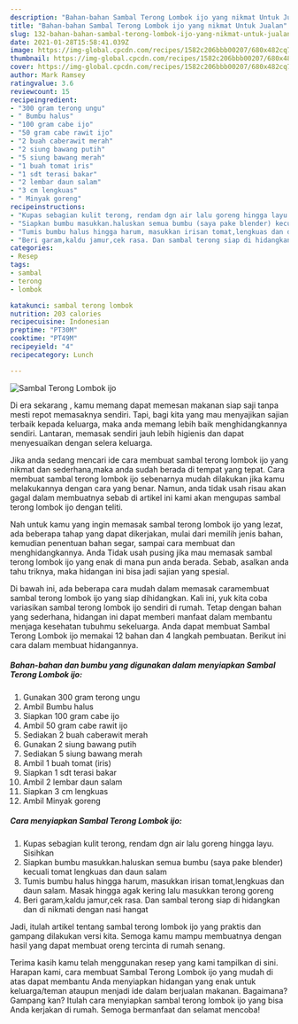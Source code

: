 ```yaml
---
description: "Bahan-bahan Sambal Terong Lombok ijo yang nikmat Untuk Jualan"
title: "Bahan-bahan Sambal Terong Lombok ijo yang nikmat Untuk Jualan"
slug: 132-bahan-bahan-sambal-terong-lombok-ijo-yang-nikmat-untuk-jualan
date: 2021-01-28T15:58:41.039Z
image: https://img-global.cpcdn.com/recipes/1582c206bbb00207/680x482cq70/sambal-terong-lombok-ijo-foto-resep-utama.jpg
thumbnail: https://img-global.cpcdn.com/recipes/1582c206bbb00207/680x482cq70/sambal-terong-lombok-ijo-foto-resep-utama.jpg
cover: https://img-global.cpcdn.com/recipes/1582c206bbb00207/680x482cq70/sambal-terong-lombok-ijo-foto-resep-utama.jpg
author: Mark Ramsey
ratingvalue: 3.6
reviewcount: 15
recipeingredient:
- "300 gram terong ungu"
- " Bumbu halus"
- "100 gram cabe ijo"
- "50 gram cabe rawit ijo"
- "2 buah caberawit merah"
- "2 siung bawang putih"
- "5 siung bawang merah"
- "1 buah tomat iris"
- "1 sdt terasi bakar"
- "2 lembar daun salam"
- "3 cm lengkuas"
- " Minyak goreng"
recipeinstructions:
- "Kupas sebagian kulit terong, rendam dgn air lalu goreng hingga layu. Sisihkan"
- "Siapkan bumbu masukkan.haluskan semua bumbu (saya pake blender) kecuali tomat lengkuas dan daun salam"
- "Tumis bumbu halus hingga harum, masukkan irisan tomat,lengkuas dan daun salam. Masak hingga agak kering lalu masukkan terong goreng"
- "Beri garam,kaldu jamur,cek rasa. Dan sambal terong siap di hidangkan dan di nikmati dengan nasi hangat"
categories:
- Resep
tags:
- sambal
- terong
- lombok

katakunci: sambal terong lombok 
nutrition: 203 calories
recipecuisine: Indonesian
preptime: "PT30M"
cooktime: "PT49M"
recipeyield: "4"
recipecategory: Lunch

---
```



![Sambal Terong Lombok ijo](https://img-global.cpcdn.com/recipes/1582c206bbb00207/680x482cq70/sambal-terong-lombok-ijo-foto-resep-utama.jpg)

Di era  sekarang , kamu memang dapat memesan makanan siap saji tanpa mesti repot memasaknya sendiri. Tapi, bagi kita yang mau menyajikan sajian terbaik kepada keluarga, maka anda memang lebih baik menghidangkannya sendiri. Lantaran, memasak sendiri jauh lebih higienis dan dapat menyesuaikan dengan selera keluarga.

Jika anda sedang mencari ide cara membuat sambal terong lombok ijo yang nikmat dan sederhana,maka anda sudah berada di tempat yang tepat. Cara membuat sambal terong lombok ijo  sebenarnya mudah dilakukan jika kamu melakukannya dengan cara yang benar. Namun, anda tidak usah risau akan gagal dalam membuatnya 
sebab di artikel ini kami akan mengupas sambal terong lombok ijo dengan teliti.  



Nah untuk kamu yang ingin memasak sambal terong lombok ijo yang lezat, ada beberapa tahap yang dapat dikerjakan, mulai dari memilih jenis bahan, kemudian penentuan bahan segar, sampai cara membuat dan menghidangkannya. Anda Tidak usah pusing jika mau memasak sambal terong lombok ijo yang enak di mana pun anda berada. Sebab, asalkan anda  tahu triknya, maka hidangan ini bisa jadi sajian yang spesial.

Di bawah ini, ada beberapa cara mudah dalam memasak caramembuat sambal terong lombok ijo yang siap dihidangkan. Kali ini, yuk kita coba variasikan sambal terong lombok ijo sendiri di rumah. Tetap dengan bahan yang sederhana, hidangan ini dapat memberi manfaat dalam membantu menjaga kesehatan tubuhmu sekeluarga. Anda dapat membuat Sambal Terong Lombok ijo memakai 12 bahan dan 4 langkah pembuatan. Berikut ini cara dalam membuat hidangannya.

<!--inarticleads1-->

##### Bahan-bahan dan bumbu yang digunakan dalam menyiapkan Sambal Terong Lombok ijo:

1. Gunakan 300 gram terong ungu
1. Ambil  Bumbu halus
1. Siapkan 100 gram cabe ijo
1. Ambil 50 gram cabe rawit ijo
1. Sediakan 2 buah caberawit merah
1. Gunakan 2 siung bawang putih
1. Sediakan 5 siung bawang merah
1. Ambil 1 buah tomat (iris)
1. Siapkan 1 sdt terasi bakar
1. Ambil 2 lembar daun salam
1. Siapkan 3 cm lengkuas
1. Ambil  Minyak goreng




<!--inarticleads2-->

##### Cara menyiapkan Sambal Terong Lombok ijo:

1. Kupas sebagian kulit terong, rendam dgn air lalu goreng hingga layu. Sisihkan
1. Siapkan bumbu masukkan.haluskan semua bumbu (saya pake blender) kecuali tomat lengkuas dan daun salam
1. Tumis bumbu halus hingga harum, masukkan irisan tomat,lengkuas dan daun salam. Masak hingga agak kering lalu masukkan terong goreng
1. Beri garam,kaldu jamur,cek rasa. Dan sambal terong siap di hidangkan dan di nikmati dengan nasi hangat




Jadi, itulah artikel tentang  sambal terong lombok ijo  yang praktis dan gampang dilakukan versi kita. Semoga kamu mampu membuatnya dengan hasil yang dapat membuat oreng tercinta di rumah senang. 

Terima kasih kamu telah menggunakan resep yang kami tampilkan di sini. Harapan kami, cara membuat  Sambal Terong Lombok ijo yang mudah di atas dapat membantu Anda menyiapkan hidangan yang enak untuk keluarga/teman ataupun menjadi ide dalam berjualan makanan. Bagaimana? Gampang kan? Itulah cara menyiapkan sambal terong lombok ijo yang bisa Anda kerjakan di rumah. Semoga bermanfaat dan selamat mencoba!

